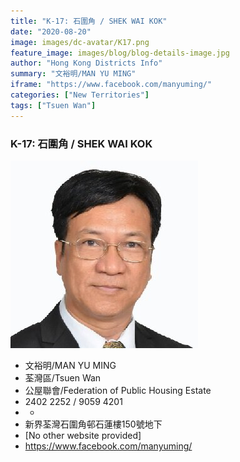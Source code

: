 ```yaml
---
title: "K-17: 石圍角 / SHEK WAI KOK"
date: "2020-08-20"
image: images/dc-avatar/K17.png
feature_image: images/blog/blog-details-image.jpg
author: "Hong Kong Districts Info"
summary: "文裕明/MAN YU MING"
iframe: "https://www.facebook.com/manyuming/"
categories: ["New Territories"]
tags: ["Tsuen Wan"]
---
```


### K-17: 石圍角 / SHEK WAI KOK  
![](/images/dc-avatar/K17.png)  

 - 文裕明/MAN YU MING  
 - 荃灣區/Tsuen Wan  
 - 公屋聯會/Federation of Public Housing Estate  
 - 2402 2252 / 9059 4201  
 - -  
 - 新界荃灣石圍角邨石蓮樓150號地下  
 - [No other website provided]  
 - https://www.facebook.com/manyuming/
